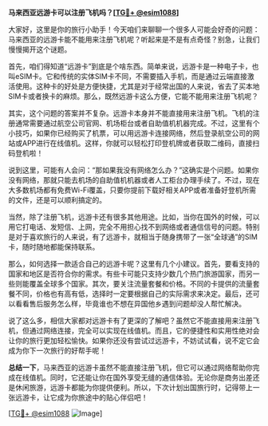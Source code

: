 **马来西亚远游卡可以注册飞机吗？[[TG💪+ @esim1088](https://t.me/s/esim1088)]**

大家好，这里是你的旅行小助手！今天咱们来聊聊一个很多人可能会好奇的问题：马来西亚的远游卡能不能用来注册飞机呢？听起来是不是有点奇怪？别急，让我们慢慢揭开这个谜题。

首先，咱们得知道“远游卡”到底是个啥东西。简单来说，远游卡是一种电子卡，也叫eSIM卡。它和传统的实体SIM卡不同，不需要插入手机，而是通过云端直接激活使用。这种卡的好处是方便快捷，尤其是对于经常出国的人来说，省去了买本地SIM卡或者换卡的麻烦。那么，既然远游卡这么方便，它能不能用来注册飞机呢？

其实，这个问题的答案并不复杂。远游卡本身并不能直接用来注册飞机。飞机的注册通常需要通过航空公司官网、机场柜台或者自助值机机器完成。不过，这里有个小技巧，如果你已经购买了机票，可以用远游卡连接网络，然后登录航空公司的网站或APP进行在线值机。这样，你就可以轻松打印登机牌或者获取二维码，直接扫码登机啦！

说到这里，可能有人会问：“那如果我没有网络怎么办？”这确实是个问题。如果你没有网络，那就只能去机场的自助值机机器或者人工柜台办理手续了。不过，现在大多数机场都有免费Wi-Fi覆盖，只要你提前下载好相关APP或者准备好登机所需的文件，还是可以顺利搞定的。

当然，除了注册飞机，远游卡还有很多其他用途。比如，当你在国外的时候，可以用它打电话、发短信、上网，完全不用担心找不到网络或者通信信号的问题。特别是对于喜欢旅行的人来说，有了远游卡，就相当于随身携带了一张“全球通”的SIM卡，随时随地都能保持联系。

那么，如何选择一款适合自己的远游卡呢？这里有几个小建议。首先，要看支持的国家和地区是否符合你的需求。有些卡可能只支持少数几个热门旅游国家，而另一些则能覆盖全球多个国家。其次，要关注流量套餐和价格。不同的卡提供的流量套餐不同，价格也有高有低，选择时一定要根据自己的实际需求来决定。最后，还可以看看售后服务怎么样，毕竟谁也不想在异国他乡遇到问题却没人帮忙解决。

说了这么多，相信大家都对远游卡有了更深的了解吧？虽然它不能直接用来注册飞机，但通过网络连接，完全可以实现在线值机。而且，它的便捷性和实用性绝对会让你的旅行更加轻松愉快。如果你还没有尝试过远游卡，不妨试试看，说不定它会成为你下一次旅行的好帮手呢！

**总结一下**，马来西亚的远游卡虽然不能直接注册飞机，但它可以通过网络帮助你完成在线值机。同时，它还能让你在国外享受无缝的通信体验。无论你是商务出差还是休闲旅游，远游卡都能为你提供便利。所以，下次计划出国旅行时，记得带上一张远游卡，让它成为你旅途中的贴心伴侣吧！

[[TG💪+ @esim1088](https://t.me/s/esim1088) ![Image](https://i.postimg.cc/4NQfJmqS/Snipaste-2025-05-13-00-14-12.png)]